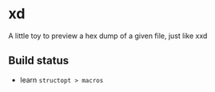 # xd
A little toy to preview a hex dump of a given file, just like xxd 

## Build status

- learn `structopt > macros`